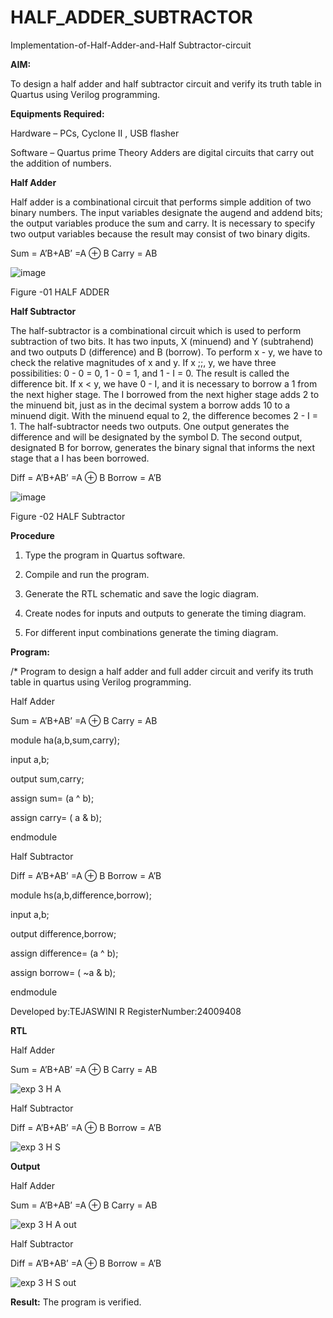 # HALF_ADDER_SUBTRACTOR

Implementation-of-Half-Adder-and-Half Subtractor-circuit

**AIM:**

To design a half adder and half subtractor circuit and verify its truth table in Quartus using Verilog programming.

**Equipments Required:**

Hardware – PCs, Cyclone II , USB flasher 

Software – Quartus prime Theory Adders are digital circuits that carry out the addition of numbers.

**Half Adder**

Half adder is a combinational circuit that performs simple addition of two binary numbers. The input variables designate the augend and addend bits; the output variables produce the sum and carry. It is necessary to specify two output variables because the result may consist of two binary digits.

Sum = A’B+AB’ =A ⊕ B Carry = AB

![image](https://github.com/naavaneetha/HALF_ADDER_SUBTRACTOR/assets/154305477/bd4a0b2c-cdbc-4184-ab08-81578f121e1f)

Figure -01 HALF ADDER

**Half Subtractor**

The half-subtractor is a combinational circuit which is used to perform subtraction of two bits. It has two inputs, X (minuend) and Y (subtrahend) and two outputs D (difference) and B (borrow). To perform x - y, we have to check the relative magnitudes of x and y. If x ;;, y, we have three possibilities: 0 - 0 = 0, 1 - 0 = 1, and 1 - I = 0. The result is called the difference bit. If x < y, we have 0 - I, and it is necessary to borrow a 1 from the next higher stage. The I borrowed from the next higher stage adds 2 to the minuend bit, just as in the decimal system a borrow adds 10 to a minuend digit. With the minuend equal to 2, the difference becomes 2 - I = 1. The half-subtractor needs two outputs. One output generates the difference and will be designated by the symbol D. The second output, designated B for borrow, generates the binary signal that informs the next stage that a I has been borrowed. 

Diff = A’B+AB’ =A ⊕ B
Borrow = A’B

 ![image](https://github.com/naavaneetha/HALF_ADDER_SUBTRACTOR/assets/154305477/d76b099c-513f-4e7c-843a-e2fd028a531a)

Figure -02 HALF Subtractor


**Procedure**

1.	Type the program in Quartus software.

2.	Compile and run the program.

3.	Generate the RTL schematic and save the logic diagram.

4.	Create nodes for inputs and outputs to generate the timing diagram.

5.	For different input combinations generate the timing diagram.


**Program:**

/* Program to design a half adder and full adder circuit and verify its truth table in quartus using Verilog programming.

Half Adder

Sum = A’B+AB’ =A ⊕ B Carry = AB

module ha(a,b,sum,carry);

input a,b;

output sum,carry;

assign sum= (a ^ b);

assign carry= ( a & b);

endmodule

Half Subtractor

Diff = A’B+AB’ =A ⊕ B
Borrow = A’B

module hs(a,b,difference,borrow);

input a,b;

output difference,borrow;

assign difference= (a ^ b);

assign borrow= ( ~a & b);

endmodule

Developed by:TEJASWINI R
RegisterNumber:24009408

**RTL**

Half Adder

Sum = A’B+AB’ =A ⊕ B Carry = AB

![exp 3 H A](https://github.com/user-attachments/assets/d9b9510e-7408-4eab-a4b4-767098fc8d0a)

Half Subtractor

Diff = A’B+AB’ =A ⊕ B
Borrow = A’B

![exp 3 H S](https://github.com/user-attachments/assets/056de08e-dfb7-407a-a17c-2212957b91a9)

**Output**

Half Adder

Sum = A’B+AB’ =A ⊕ B Carry = AB

![exp 3 H A out](https://github.com/user-attachments/assets/3b95dbb4-c7f1-4b87-9428-ea0629902e7b)

Half Subtractor

Diff = A’B+AB’ =A ⊕ B
Borrow = A’B

![exp 3 H S out](https://github.com/user-attachments/assets/d50b3ec1-ca33-453f-893e-8596f67df217)

**Result:**
The program is verified.
